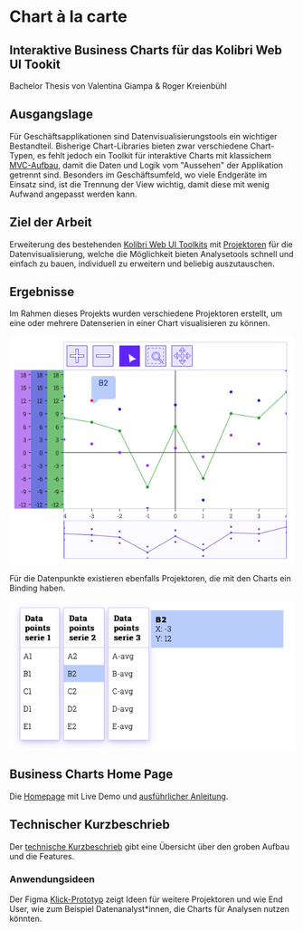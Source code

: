 # Chart à la carte
## Interaktive Business Charts für das Kolibri Web UI Tookit

Bachelor Thesis von Valentina Giampa & Roger Kreienbühl

## Ausgangslage

Für Geschäftsapplikationen sind Datenvisualisierungstools ein wichtiger Bestandteil.
Bisherige Chart-Libraries bieten zwar verschiedene Chart-Typen, es fehlt jedoch ein Toolkit für interaktive Charts mit klassichem [MVC-Aufbau](https://ieeexplore.ieee.org/abstract/document/950428), damit die Daten und Logik vom "Aussehen" der Applikation getrennt sind.
Besonders im Geschäftsumfeld, wo viele Endgeräte im Einsatz sind, ist die Trennung der View wichtig, damit diese mit wenig Aufwand angepasst werden kann.

## Ziel der Arbeit

Erweiterung des bestehenden [Kolibri Web UI Toolkits](https://github.com/WebEngineering-FHNW/Kolibri) mit [Projektoren](https://dierk.github.io/Home/projectorPattern/ProjectorPattern.html) für die Datenvisualisierung, welche die Möglichkeit bieten Analysetools schnell und einfach zu bauen, individuell zu erweitern und beliebig auszutauschen.

## Ergebnisse

Im Rahmen dieses Projekts wurden verschiedene Projektoren erstellt, um eine oder mehrere Datenserien in einer Chart visualisieren zu können.

![Auscchnitt Demo App](BusinessChartsDemoAndDocs/demo/assets/images/multiSeries.png "Chart Projektor für mehrere Datenserien mit Controller für verschiedene Datenvisualisierungen")

Für die Datenpunkte existieren ebenfalls Projektoren, die mit den Charts ein Binding haben.

![Auscchnitt Demo App](BusinessChartsDemoAndDocs/demo/assets/images/multiSeriesData.png "Projektoren für die Visualisierung der Datenpunktinformationen")

## Business Charts Home Page

Die [Homepage](BusinessChartsDemoAndDocs/index.html) mit Live Demo und [ausführlicher Anleitung](BusinessChartsDemoAndDocs/demo/first-steps/first-steps.html).

## Technischer Kurzbeschrieb
Der [technische Kurzbeschrieb](https://github.com/rkreienbuehl/FHNW_ip6_Kolibri-Business-Charts/blob/main/BusinessCharts/docs/TECHNICAL_OVERVIEW.md)
gibt eine Übersicht über den groben Aufbau und die Features.

### Anwendungsideen

Der Figma [Klick-Prototyp](https://www.figma.com/proto/wjFrNkwuFoQM6mZREmWsWG/Kolibri-business-charts?page-id=201%3A4&node-id=201-4&starting-point-node-id=201%3A5&scaling=contain&show-proto-sidebar=1)
zeigt Ideen für weitere Projektoren und wie End User, wie zum Beispiel Datenanalyst*innen, die Charts für Analysen nutzen könnten.







[//]: # ()
[//]: # (# Chart à la carte)

[//]: # (### Interaktive Business Charts für das Kolibri Web UI Toolkit)

[//]: # ()
[//]: # (Bachelor Thesis von Valentina Giampa & Roger Kreienbühl)

[//]: # ()
[//]: # (## Ausgangslage)

[//]: # ()
[//]: # (Im geschäftlichen Umfeld sind Datenvisualisierungstools ein wichtiger Bestandteil.)

[//]: # (Auf dem Markt verfügbare Frameworks und Libraries bieten zwar verschiedene Chart-Typen, diese besitzen jedoch grosse Abhängigkeiten.)

[//]: # (Besonders dort, wo viele Endgeräte im Einsatz sind, ist die Trennung der View wichtig, damit diese mit wenig Aufwand angepasst werden kann.)

[//]: # ()
[//]: # (## Ziel der Arbeit)

[//]: # ()
[//]: # (Erweiterung des bestehenden [Kolibri Web UI Toolkits]&#40;https://github.com/WebEngineering-FHNW/Kolibri&#41; mit [Projektoren]&#40;https://dierk.github.io/Home/projectorPattern/ProjectorPattern.html&#41;)

[//]: # (für die interaktive Datenvisualisierung, welche die Möglichkeit bieten Charts schnell und einfach zu bauen,)

[//]: # (individuell zu erweitern und schnell auszutauschen.)

[//]: # ()
[//]: # (## Ergebnisse)

[//]: # ()
[//]: # (Im Rahmen dieses Projekts wurden verschiedene, mit Unit Tests geprüfte Projektoren implementiert,)

[//]: # (um individuelle Charts einfach und schnell erstellen und anpassen zu können.)

[//]: # (Der Code wurde mit JSDoc dokumentiert.)

[//]: # (Desweiteren wurden [Demobeispiele]&#40;demo&#41;, )

[//]: # (eine [First-Steps-Anleitung]&#40;demo/first-steps/first-steps.html&#41; )

[//]: # (und eine [technische Übersicht]&#40;TECHNICAL_OVERVIEW.md&#41; erstellt.)

[//]: # (Die Probanden erhielten den Zugang zum Code auf einem [Test-Repository]&#40;https://github.com/lavaig/business-charts-usability-testing/&#41;.)

[//]: # (Die Probanden hatten unter anderem die Aufgabe, Charts ähnlich wie im unten gezeigten Screenshot zu erstellen.)

[//]: # (![Auscchnitt Demo App]&#40;demo/assets/images/multiSeries.png "DemoApp"&#41;)

[//]: # (![Auscchnitt Demo App]&#40;demo/assets/images/multiSeriesData.png "DemoApp"&#41;)

[//]: # ()
[//]: # (Abbildung 1: Visualisierung von drei Datenserien mit unterschiedlichen Chart-Typen)

[//]: # ()
[//]: # (### Implementierte Projektoren als wiederverwendbare Chart-Komponenten)

[//]: # (Es wurden generelle Chartbausteine implementiert, die als wiederverwendbare Komponenten dienen:)

[//]: # (- Toolbar Projektor)

[//]: # (- Achsen Projektoren)

[//]: # (- Tooltip Projektoren)

[//]: # (- Table View Projektor)

[//]: # (- Detail View Projektor)

[//]: # ()
[//]: # (Bei den Chart Projektoren wird differenziert, ob es sich um eine Datenreihe &#40;SimpleChartProjector&#41; oder mehrere Datenserien &#40;AdvancedChartProjector&#41; handelt.)

[//]: # (Weiter wird in den dazugehörigen Controllern unterschieden, ob es sich um Scatter-, Line-, Areachart oder eine Kombination dieser handelt.)

[//]: # ()
[//]: # (### Ergebnisse des Usability Testings)

[//]: # (Die Ergebnisse der Usability Tests bestätigen das einfache Verwenden des Toolkits aufgrund der übersichtlichen Strukturierung des Codes und der First Steps Anleitung.)

[//]: # (Obwohl Letztere im Design ausbaufähig ist und eine Navigation fehlte, wurde sie am häufigsten genutzt.)

[//]: # (Die Probanden schätzten das schrittweise Heranführen im Zusammenhang mit den Demobeispielen, die am zweithäufigsten konsultiert wurden.)

[//]: # ()
[//]: # (Die Mehrheit der Testpersonen würde das Toolkit im geschäftlichen Umfeld in Betracht ziehen, wenn)

[//]: # (- ein einfacher Datenimport möglich wäre)

[//]: # (- weitere, "Advanced"-Projektoren zur Verfügung stünden)

[//]: # (- es kompatibel und einfach einsetzbar mit anderen Frameworks wäre)

[//]: # ()
[//]: # (### Technischer Bericht)

[//]: # (Im [technischen Bericht]&#40;TODO&#41; sind das Vorgehen, die Umsetzung und die Ergebnisse der Arbeit beschrieben.)
